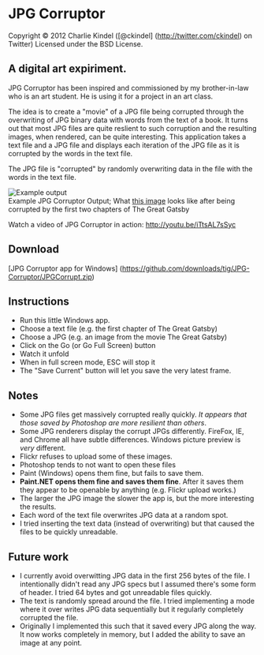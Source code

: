 JPG Corruptor
====================
Copyright © 2012 Charlie Kindel ([@ckindel] (http://twitter.com/ckindel) on Twitter)
Licensed under the BSD License.

A digital art expiriment.
---------------------

JPG Corruptor has been inspired and commissioned by my brother-in-law who is an art student. He
is using it for a project in an art class.

The idea is to create a "movie" of a JPG file being corrupted through the overwriting of JPG binary data with words from the text of a book. It turns out that most JPG files are quite reslient to such corruption and the resulting images, when rendered, can be quite interesting. This application takes a text file and a JPG file and displays each iteration of the JPG file as it is corrupted by the words in the text file.

The JPG file is "corrupted" by randomly overwriting data in the file with the words in the text file. 

![Example output](http://farm8.staticflickr.com/7149/6834346187_446618ec76.jpg "Example JPG Corruptor Output; First two chapters of The Great Gatsby")  
Example JPG Corruptor Output; What [this image](http://www.filmcritic.com/assets_c/2010/02/The-Great-Gatsby-thumb-560xauto-25948.gif) looks like after being corrupted by the first two chapters of The Great Gatsby

Watch a video of JPG Corruptor in action: http://youtu.be/iTtsAL7sSyc

## Download
[JPG Corruptor app for Windows] (https://github.com/downloads/tig/JPG-Corruptor/JPGCorrupt.zip)
## Instructions
* Run this little Windows app.
* Choose a text file (e.g. the first chapter of The Great Gatsby)
* Choose a JPG (e.g. an image from the movie The Great Gatsby)
* Click on the Go (or Go Full Screen) button
* Watch it unfold
* When in full screen mode, ESC will stop it
* The "Save Current" button will let you save the very latest frame.

## Notes
* Some JPG files get massively corrupted really quickly. *It appears that those saved by Photoshop are more resilient than others*.
* Some JPG renderers display the corrupt JPGs differently. FireFox, IE, and Chrome all have subtle differences. Windows picture preview is *very* different. 
* Flickr refuses to upload some of these images.
* Photoshop tends to not want to open these files
* Paint (Windows) opens them fine, but fails to save them.
* **Paint.NET opens them fine and saves them fine**. After it saves them they appear to be openable by anything (e.g. Flickr upload works.)
* The larger the JPG image the slower the app is, but the more interesting the results.
* Each word of the text file overwrites JPG data at a random spot. 
* I tried inserting the text data (instead of overwriting) but that caused the files to be quickly unreadable.

## Future work
* I currently avoid overwitting JPG data in the first 256 bytes of the file. I intentionally didn't read any JPG specs but I assumed there's some form of header. I tried 64 bytes and got unreadable files quickly.
* The text is randomly spread around the file.  I tried implementing a mode where it over writes JPG data sequentially but it regularly completely corrupted the file.
* Originally I implemented this such that it saved every JPG along the way. It now works completely in memory, but I added the ability to save an image at any point.